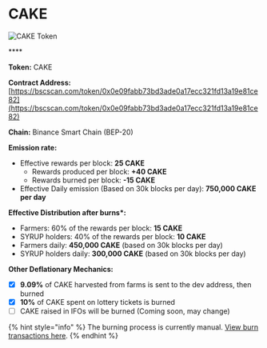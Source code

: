 # CAKE



![CAKE Token](../.gitbook/assets/icon-square-512%20%281%29.png)

\*\*\*\*

**Token:** CAKE

**Contract Address:** [https://bscscan.com/token/0x0e09fabb73bd3ade0a17ecc321fd13a19e81ce82](https://bscscan.com/token/0x0e09fabb73bd3ade0a17ecc321fd13a19e81ce82) 

**Chain:** Binance Smart Chain \(BEP-20\)

**Emission rate:**

* Effective rewards per block: **25 CAKE** 
  * Rewards produced per block: **+40 CAKE** 
  * Rewards burned per block: **-15 CAKE**
* Effective Daily emission \(Based on 30k blocks per day\): **750,000 CAKE per day**

**Effective Distribution after burns\*:**

* Farmers: 60% of the rewards per block: **15 CAKE**
* SYRUP holders: 40% of the rewards per block: **10 CAKE**
* Farmers daily: **450,000 CAKE** \(based on 30k blocks per day\)
* SYRUP holders daily: **300,000 CAKE** \(based on 30k blocks per day\)

**Other Deflationary Mechanics:**

* [x] **9.09%** of CAKE harvested from farms is sent to the dev address, then burned
* [x] **10%** of CAKE spent on lottery tickets is burned
* [ ] CAKE raised in IFOs will be burned \(Coming soon, may change\)

{% hint style="info" %}
The burning process is currently manual. [View burn transactions here](https://bscscan.com/token/0x0e09fabb73bd3ade0a17ecc321fd13a19e81ce82?a=0x000000000000000000000000000000000000dead).
{% endhint %}

